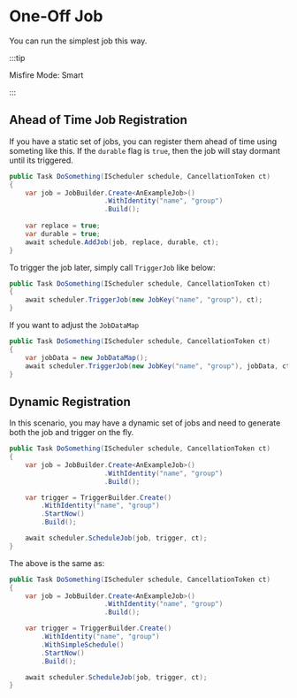 # One-Off Job

You can run the simplest job this way.

:::tip

Misfire Mode: Smart

:::

## Ahead of Time Job Registration

If you have a static set of jobs, you can register them ahead of time using someting like this.
If the `durable` flag is `true`, then the job will stay dormant until its triggered.

```csharp
public Task DoSomething(IScheduler schedule, CancellationToken ct)
{
    var job = JobBuilder.Create<AnExampleJob>()
                        .WithIdentity("name", "group")
                        .Build();
    
    var replace = true;
    var durable = true;
    await schedule.AddJob(job, replace, durable, ct);
}
```

To trigger the job later, simply call `TriggerJob` like below:

```csharp
public Task DoSomething(IScheduler schedule, CancellationToken ct)
{
    await scheduler.TriggerJob(new JobKey("name", "group"), ct);
}
```

If you want to adjust the `JobDataMap`

```csharp
public Task DoSomething(IScheduler schedule, CancellationToken ct)
{
    var jobData = new JobDataMap();
    await scheduler.TriggerJob(new JobKey("name", "group"), jobData, ct);
}
```


## Dynamic Registration

In this scenario, you may have a dynamic set of jobs and need to
generate both the job and trigger on the fly.

```csharp
public Task DoSomething(IScheduler schedule, CancellationToken ct)
{
    var job = JobBuilder.Create<AnExampleJob>()
                        .WithIdentity("name", "group")
                        .Build();

    var trigger = TriggerBuilder.Create()
        .WithIdentity("name", "group")
        .StartNow()
        .Build();

    await scheduler.ScheduleJob(job, trigger, ct);
}
```

The above is the same as:

```csharp
public Task DoSomething(IScheduler schedule, CancellationToken ct)
{
    var job = JobBuilder.Create<AnExampleJob>()
                        .WithIdentity("name", "group")
                        .Build();

    var trigger = TriggerBuilder.Create()
        .WithIdentity("name", "group")
        .WithSimpleSchedule()
        .StartNow()
        .Build();

    await scheduler.ScheduleJob(job, trigger, ct);
}
```
